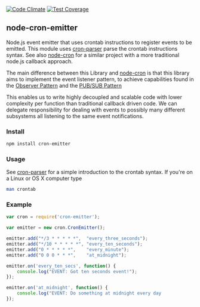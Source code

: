 [![Code Climate](https://codeclimate.com/github/tfmalt/node-cron-emitter/badges/gpa.svg)](https://codeclimate.com/github/tfmalt/node-cron-emitter)
[![Test Coverage](https://codeclimate.com/github/tfmalt/node-cron-emitter/badges/coverage.svg)](https://codeclimate.com/github/tfmalt/node-cron-emitter)

## node-cron-emitter

Node.js event emitter that uses crontab instructions to register events 
to be emitted. This module uses [cron-parser](https://github.com/harrisiirak/cron-parser)
parse the crontab instructions syntax. See also 
[node-cron](https://github.com/ncb000gt/node-cron) for a similar project with
a more traditional node.js callback approach.

The main difference between this Library and 
[node-cron](https://github.com/ncb000gt/node-cron) is that this library aims 
to implement the event listener pattern, to achieve capabilities found in the
[Observer Pattern](http://en.wikipedia.org/wiki/Observer_pattern) and the
[PUB/SUB Pattern](http://en.wikipedia.org/wiki/Publish%E2%80%93subscribe_pattern)

This enables us to write highly decoupled and scalable code with
lower complexity per function than traditional callback driven code. We can delegate
responsibility for dealing with events to possibly many different subsystems
all listening to the same event notifications.

### Install
```bash
npm install cron-emitter
```
  
### Usage
See [cron-parser](https://github.com/harrisiirak/cron-parser) for a simple 
introduction to the crontab syntax. 
If you're on a Linux or OS X computer type
```bash
man crontab
```

### Example
```javascript
var cron = require('cron-emitter');

var emitter = new cron.CronEmitter();

emitter.add("*/3 * * * * *",  "every_three_seconds");
emitter.add("*/10 * * * * *", "every_ten_seconds");
emitter.add("0 * * * * *",    "every_minute");
emitter.add("0 0 0 * * *",    "at_midnight");

emitter.on('every_ten_secs', function() {
    console.log("EVENT: Got ten seconds event!");
});

emitter.on('at_midnight', function() {
    console.log("EVENT: Do something at midnight every day
});
```
